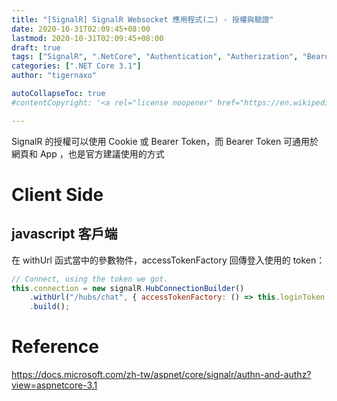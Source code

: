 ```yaml
---
title: "[SignalR] SignalR Websocket 應用程式(二) - 授權與驗證"
date: 2020-10-31T02:09:45+08:00
lastmod: 2020-10-31T02:09:45+08:00
draft: true
tags: ["SignalR", ".NetCore", "Authentication", "Autherization", "Bearor Token"]
categories: [".NET Core 3.1"]
author: "tigernaxo"

autoCollapseToc: true
#contentCopyright: '<a rel="license noopener" href="https://en.wikipedia.org/wiki/Wikipedia:Text_of_Creative_Commons_Attribution-ShareAlike_3.0_Unported_License" target="_blank">Creative Commons Attribution-ShareAlike License</a>'

---
```


SignalR 的授權可以使用 Cookie 或 Bearer Token，而 Bearer Token 可通用於網頁和 App ，也是官方建議使用的方式  
# Client Side
## javascript 客戶端
在 withUrl 函式當中的參數物件，accessTokenFactory 回傳登入使用的 token：
```js
// Connect, using the token we got.
this.connection = new signalR.HubConnectionBuilder()
    .withUrl("/hubs/chat", { accessTokenFactory: () => this.loginToken })
    .build();
```

# Reference
https://docs.microsoft.com/zh-tw/aspnet/core/signalr/authn-and-authz?view=aspnetcore-3.1
